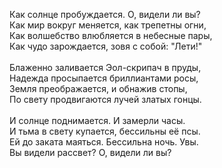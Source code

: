 Как солнце пробуждается. О, видели ли вы?<br />
Как мир вокруг меняется, как трепетны огни,<br />
Как волшебство влюбляется в небесные пары,<br />
Как чудо зарождается, зовя с собой: "Лети!"<br />
<br />
Блаженно заливается Эол-скрипач в пруды,<br />
Надежда просыпается бриллиантами росы,<br />
Земля преображается, и обнажив стопы,<br />
По свету продвигаются лучей златых гонцы.<br />
<br />
И солнце поднимается. И замерли часы.<br />
И тьма в свету купается, бессильны её псы.<br />
Ей до заката маяться. Бессильна ночь. Увы.<br />
Вы видели рассвет? О, видели ли вы?